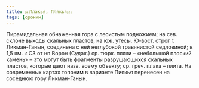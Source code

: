 ```yaml
---
title: ⒜Плакья, Плякья⒵
tags: [ороним]
---
```


Пирамидальная обнаженная гора с лесистым подножием; на сев. склоне выходы
скальных пластов, на юж. утесы. Ю-вост. отрог г. Ликман-Ганын, соединена с ней
неглубокой травянистой седловиной; в 1,5 км. к СЗ от нп Ворон (Судак.) ср. тюрк.
пляки – «небольшой плоский камень» – это могут быть фрагменты разрушающихся
скальных пластов, которые дают назв. всему объекту; ср. греч. плака – плита. На
современных картах топоним в варианте Пиякья перенесен на соседнюю гору
Ликман-Ганын.
